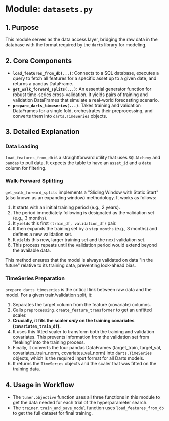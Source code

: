 # Module: `datasets.py`

## 1. Purpose

This module serves as the data access layer, bridging the raw data in the database with the format required by the `darts` library for modeling.

## 2. Core Components

-   **`load_features_from_db(...)`**: Connects to a SQL database, executes a query to fetch all features for a specific asset up to a given date, and returns a pandas DataFrame.
-   **`get_walk_forward_splits(...)`**: An essential generator function for robust time-series cross-validation. It yields pairs of training and validation DataFrames that simulate a real-world forecasting scenario.
-   **`prepare_darts_timeseries(...)`**: Takes training and validation DataFrames for a single fold, orchestrates their preprocessing, and converts them into `darts.TimeSeries` objects.

## 3. Detailed Explanation

### Data Loading
`load_features_from_db` is a straightforward utility that uses `SQLAlchemy` and `pandas` to pull data. It expects the table to have an `asset_id` and a `date` column for filtering.

### Walk-Forward Splitting
`get_walk_forward_splits` implements a "Sliding Window with Static Start" (also known as an expanding window) methodology. It works as follows:
1.  It starts with an initial training period (e.g., 2 years).
2.  The period immediately following is designated as the validation set (e.g., 3 months).
3.  It `yields` this first `(train_df, validation_df)` pair.
4.  It then expands the training set by a `step_months` (e.g., 3 months) and defines a new validation set.
5.  It `yields` this new, larger training set and the next validation set.
6.  This process repeats until the validation period would extend beyond the available data.

This method ensures that the model is always validated on data "in the future" relative to its training data, preventing look-ahead bias.

### TimeSeries Preparation
`prepare_darts_timeseries` is the critical link between raw data and the model. For a given train/validation split, it:
1.  Separates the target column from the feature (covariate) columns.
2.  Calls `preprocessing.create_feature_transformer` to get an unfitted scaler.
3.  **Crucially, it fits the scaler *only* on the training covariates (`covariates_train_df`).**
4.  It uses this fitted scaler to transform both the training and validation covariates. This prevents information from the validation set from "leaking" into the training process.
5.  Finally, it converts the four pandas DataFrames (target_train, target_val, covariates_train_norm, covariates_val_norm) into `darts.TimeSeries` objects, which is the required input format for all Darts models.
6.  It returns the `TimeSeries` objects and the scaler that was fitted on the training data.

## 4. Usage in Workflow

-   The `tuner.objective` function uses all three functions in this module to get the data needed for each trial of the hyperparameter search.
-   The `trainer.train_and_save_model` function uses `load_features_from_db` to get the full dataset for final training.
